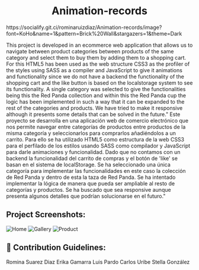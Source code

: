 <h1 align="center" id="title">Animation-records</h1>
https://socialify.git.ci/rominaruizdiaz/Animation-records/image?font=KoHo&name=1&pattern=Brick%20Wall&stargazers=1&theme=Dark


<p id="description">This project is developed in an ecommerce web application that allows us to navigate between product categories between products of the same category and select them to buy them by adding them to a shopping cart. For this HTML5 has been used as the web structure CSS3 as the profiler of the styles using SASS as a compiler and JavaScript to give it animations and functionality since we do not have a backend the functionality of the shopping cart and the like button is based on the localstorage system to see its functionality. A single category was selected to give the functionalities being this the Red Panda collection and within this the Red Panda cup the logic has been implemented in such a way that it can be expanded to the rest of the categories and products. We have tried to make it responsive although it presents some details that can be solved in the future." Este proyecto se desarrolla en una aplicación web de comercio electrónico que nos permite navegar entre categorías de productos entre productos de la misma categoría y seleccionarlos para comprarlos añadiéndolos a un carrito. Para ello se ha utilizado HTML5 como estructura de la web CSS3 para el perfilado de los estilos usando SASS como compilador y JavaScript para darle animaciones y funcionalidad. Dado que no contamos con un backend la funcionalidad del carrito de compras y el botón de 'like' se basan en el sistema de localStorage. Se ha seleccionado una única categoría para implementar las funcionalidades en este caso la colección de Red Panda y dentro de esta la taza de Red Panda. Se ha intentado implementar la lógica de manera que pueda ser ampliable al resto de categorías y productos. Se ha buscado que sea responsive aunque presenta algunos detalles que podrían solucionarse en el futuro."</p>

<h2>Project Screenshots:</h2>


![Home](https://github.com/rominaruizdiaz/Animation-records/assets/127294546/cc38f382-00b1-4b35-9aae-2b8a5c864c90)
![Gallery](https://github.com/rominaruizdiaz/Animation-records/assets/127294546/42de828c-13d8-47cc-805d-8aff8402bd4b)
![Product](https://github.com/rominaruizdiaz/Animation-records/assets/127294546/a3d56cff-2c5b-40b1-8b47-c5e59c241e0a)


<h2>🍰 Contribution Guidelines:</h2>

Romina Suarez Diaz Erika Gamarra Luis Pardo Carlos Uribe Stella González

